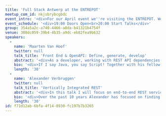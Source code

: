 ```yaml
---
title: 'Full Stack Antwerp at the ENTREPOT'
meetup_com_id: nkjsbrybcgbdc
event_intro: '<div>For our April event we''re visiting the ENTREPOT. We have two talks lined up for you. Maarten Van Hoof will talk about "Front End &amp; OpenAPI" and Alexander Verbruggen will talk about "Vertically Integrated REST".</div>'
event_schedule: '<div>19:00 Doors Open<br>20:00 Start Talks</div>'
group: 354a5a2c-a740-4466-a8da-b41321b4754f
venue: 308dc059-39b4-4b35-a9dc-eb82fea9b632
speakers:
  -
    name: 'Maarten Van Hoof'
    twitter: null
    talk_title: 'Front End & OpenAPI: Define, generate, develop'
    abstract: '<div>As a developer, working with REST API dependencies ain’t all sunshine and rainbows. Security implications, parallel development, time or budget restrictions for writing documentation, …, in an enterprise you might not always have the ability to rely on your REST API dependencies for development, let alone for an automated testing environment.<br><br>The OpenAPI ecosystem offers us solutions in the form of virtually complete independence from a REST API during development and testing.<br><br>Maarten will guide you through a high-level overview of what the OpenAPI spec. is, how it can benefit front end development and how to use an automated OpenAPI mocking server in a test suite.</div>'
    bio: '<div>If I say Java, you say Script! Together with his fellow front end developers, Maarten raises ISAAC’s JavaScript and CSS bar to a whole new level. With tools such as Vue.js, Nuxt.js and OpenAPI in his proverbial tool belt, he builds modern web projects that excel in speed and usability. Maarten’s in his happy place is when he’s working on isomorphic applications, projects where one single JavaScript code base can be run on a server as well as on the client. It’s iso-morphing time! <a href="http://mrtnvh.com">http://mrtnvh.com</a> <a href="http://isaac.nl">http://isaac.nl</a></div>'
    length: '30'
  -
    name: 'Alexander Verbruggen'
    twitter: null
    talk_title: 'Vertically Integrated REST'
    abstract: '<div>In this talk I will focus on end-to-end REST services. From building them to securing them to optimizing them with client and server based caching. However we go beyond the backend and look at how we can consume our automatically generated swaggers in the frontend. As a final piece of the puzzle we look at REST composition which offers an alternative to GraphQL but with the advantages of REST.</div>'
    bio: '<div>Over the past 10 years Alexander has focused on finding new innovative ways to build software, breaking away from the traditional approaches. Powered by Java in the backend and VueJS in the frontend, the end result is a flexible low-code platform that massively accelerates software creation.</div>'
    length: '30'
id: f71d12ab-6bfa-4f14-8930-fc197b7b3265
---
```


